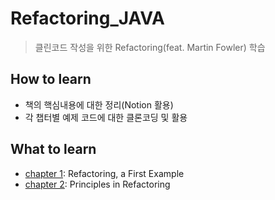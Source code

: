# Refactoring_JAVA
> 클린코드 작성을 위한 Refactoring(feat. Martin Fowler) 학습

## How to learn
* 책의 핵심내용에 대한 정리(Notion 활용)
* 각 챕터별 예제 코드에 대한 클론코딩 및 활용
## What to learn
* [chapter 1](#): Refactoring, a First Example
* [chapter 2](#): Principles in Refactoring
